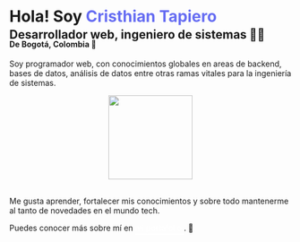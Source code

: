 <h1>Hola! Soy <span style="color:#666DF2;">Cristhian Tapiero</span></h1>
<h2 style="margin-top:-1rem; margin-bottom:-1.5rem">Desarrollador web, ingeniero de sistemas 👨‍💻</h2>
<h4>De Bogotá, Colombia 📌</h4>
<p>Soy programador web, con conocimientos globales en areas de backend, bases de datos, análisis de datos entre otras ramas vitales para la ingeniería de sistemas.</p>

<p align="center">
<img height="150" style="margin:auto;margin-bottom:1rem; border:none;" src="https://github-readme-stats.vercel.app/api/top-langs/?username=CristhianTapiero&layout=compact&langs_count=7&theme=dark&locale=es" >
</p>

<p>Me gusta aprender, fortalecer mis conocimientos y sobre todo mantenerme al tanto de novedades en el mundo tech.</p>

<p>Puedes conocer más sobre mí en 
<a href="https://cristhian-tapiero.vercel.app" 
target="_blank" style="color: white; text-decoration:none;padding-bottom:.1rem; border-bottom:2px solid #fff;"> mi portafolio </a>. 🌱
</p>
